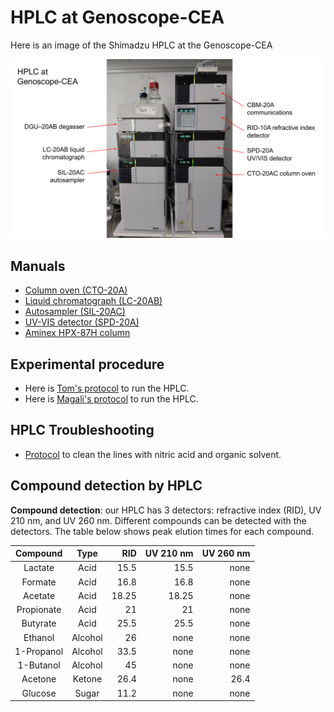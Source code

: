 # HPLC at Genoscope-CEA

Here is an image of the Shimadzu HPLC at the Genoscope-CEA

![](2024.03_HPLC.png)

## Manuals

-   [Column oven (CTO-20A)](Manuals/CTO-20A_IM_EN.pdf)
-   [Liquid chromatograph (LC-20AB)](Manuals/LC-20AB_IM_EN.pdf)
-   [Autosampler (SIL-20AC)](Manuals/SIL_20A_IM_VerA_ocr_EN.pdf)
-   [UV-VIS detector (SPD-20A)](Manuals/SPD-20A20AV_IM_EN.pdf)
-   [Aminex HPX-87H column](Manuals/LIT42D.PDF)

## Experimental procedure

-   Here is [Tom's protocol](Protocols/2024.09_protocolHPLC.pdf) to run the HPLC.
-   Here is [Magali's protocol](Protocols/2024.10_protocole_HPLC_MB.docx) to run the HPLC.

## HPLC Troubleshooting

-   [Protocol](Protocols/RID-10A_IM_UsersManual_Rev0.pdf) to clean the lines with nitric acid and organic solvent.


## Compound detection by HPLC

**Compound detection**: our HPLC has 3 detectors: refractive index (RID), UV 210 nm, and UV 260 nm. Different compounds can be detected with the detectors. The table below shows peak elution times for each compound.

| Compound | Type | RID | UV 210 nm | UV 260 nm |
|:----------------:|:----------------:|-----------------:|-----------------:|-----------------:|
| Lactate | Acid | 15.5 | 15.5  | none |
| Formate | Acid | 16.8 | 16.8 | none |
| Acetate | Acid | 18.25 | 18.25 | none |
| Propionate | Acid | 21 | 21  | none |
| Butyrate | Acid | 25.5 | 25.5 | none |
| Ethanol | Alcohol | 26 | none | none |
| 1-Propanol | Alcohol | 33.5 | none | none |
| 1-Butanol | Alcohol | 45 | none | none |
| Acetone | Ketone | 26.4 | none | 26.4 |
| Glucose | Sugar | 11.2 | none | none |
